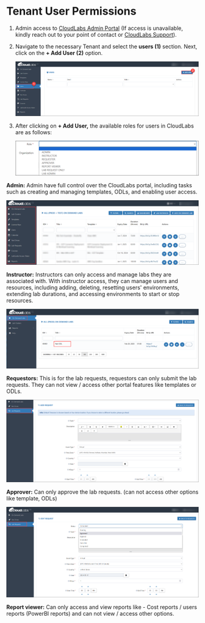 # Tenant User Permissions  

1. Admin access to [CloudLabs Admin Portal](https://admin.cloudlabs.ai/) (If access is unavailable, kindly reach out to your point of contact or [CloudLabs Support](https://docs.cloudlabs.ai/RequestSupport)).

2. Navigate to the necessary Tenant and select the **users (1)** section. Next, click on the **+ Add User (2)** option.

   ![](./Images/adduser.png)

3. After clicking on **+ Add User,** the available roles for users in CloudLabs are as follows:

   ![](./Images/allroles.png)

**Admin:** Admin have full control over the CloudLabs portal, including tasks such as creating and managing templates, ODLs, and enabling user access.

![](./Images/Admin.png)
 
**Instructor:** Instructors can only access and manage labs they are associated with. With instructor access, they can manage users and resources, including adding, deleting, resetting users' environments, extending lab durations, and accessing environments to start or stop resources.

![](./Images/Instructor.png)
 
**Requestors:** This is for the lab requests, requestors can only submit the lab requests. They can not view / access other portal features like templates or ODLs.

![](./Images/Requestor.png)
 
**Approver:** Can only approve the lab requests. (can not access other options like template, ODLs) 

![](./Images/approver.png)
 
**Report viewer:** Can only access and view reports like - Cost reports / users reports (PowerBI reports) and can not view / access other options. 
 
 
